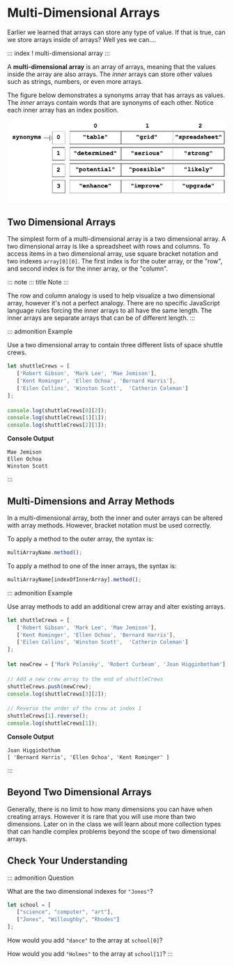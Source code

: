 # Multi-Dimensional Arrays

Earlier we learned that arrays can store any type of value. If that is
true, can we store arrays inside of arrays? Well yes we can\....

::: index
! multi-dimensional array
:::

A **multi-dimensional array** is an array of arrays, meaning that the
values inside the array are also arrays. The *inner* arrays can store
other values such as strings, numbers, or even more arrays.

The figure below demonstrates a synonyms array that has arrays as
values. The *inner* arrays contain words that are synonyms of each
other. Notice each inner array has an index position.

![](figures/multidim-array.png)

## Two Dimensional Arrays

The simplest form of a multi-dimensional array is a two dimensional
array. A two dimensional array is like a spreadsheet with rows and
columns. To access items in a two dimensional array, use square bracket
notation and two indexes `array[0][0]`. The first index is for the outer
array, or the \"row\", and second index is for the inner array, or the
\"column\".

::: note
::: title
Note
:::

The row and column analogy is used to help visualize a two dimensional
array, however it\'s not a perfect analogy. There are no specific
JavaScript language rules forcing the inner arrays to all have the same
length. The inner arrays are separate arrays that can be of different
length.
:::

::: admonition
Example

Use a two dimensional array to contain three different lists of space
shuttle crews.

``` {.js linenos=""}
let shuttleCrews = [
   ['Robert Gibson', 'Mark Lee', 'Mae Jemison'],
   ['Kent Rominger', 'Ellen Ochoa', 'Bernard Harris'],
   ['Eilen Collins', 'Winston Scott',  'Catherin Coleman']
];

console.log(shuttleCrews[0][2]);
console.log(shuttleCrews[1][1]);
console.log(shuttleCrews[2][1]);
```

**Console Output**

    Mae Jemison
    Ellen Ochoa
    Winston Scott
:::

## Multi-Dimensions and Array Methods

In a multi-dimensional array, both the inner and outer arrays can be
altered with array methods. However, bracket notation must be used
correctly.

To apply a method to the outer array, the syntax is:

``` js
multiArrayName.method();
```

To apply a method to one of the inner arrays, the syntax is:

``` js
multiArrayName[indexOfInnerArray].method();
```

::: admonition
Example

Use array methods to add an additional crew array and alter existing
arrays.

``` {.js linenos=""}
let shuttleCrews = [
   ['Robert Gibson', 'Mark Lee', 'Mae Jemison'],
   ['Kent Rominger', 'Ellen Ochoa', 'Bernard Harris'],
   ['Eilen Collins', 'Winston Scott',  'Catherin Coleman']
];

let newCrew = ['Mark Polansky', 'Robert Curbeam', 'Joan Higginbotham'];

// Add a new crew array to the end of shuttleCrews
shuttleCrews.push(newCrew);
console.log(shuttleCrews[3][2]);

// Reverse the order of the crew at index 1
shuttleCrews[1].reverse();
console.log(shuttleCrews[1]);
```

**Console Output**

    Joan Higginbotham
    [ 'Bernard Harris', 'Ellen Ochoa', 'Kent Rominger' ]
:::

## Beyond Two Dimensional Arrays

Generally, there is no limit to how many dimensions you can have when
creating arrays. However it is rare that you will use more than two
dimensions. Later on in the class we will learn about more collection
types that can handle complex problems beyond the scope of two
dimensional arrays.

## Check Your Understanding

::: admonition
Question

What are the two dimensional indexes for `"Jones"`?

``` {.js linenos=""}
let school = [
   ["science", "computer", "art"],
   ["Jones", "Willoughby", "Rhodes"]
];
```

How would you add `"dance"` to the array at `school[0]`?

How would you add `"Holmes"` to the array at `school[1]`?
:::
